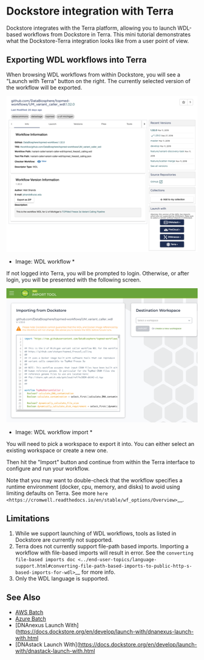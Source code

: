 # Dockstore integration with Terra

Dockstore integrates with the Terra platform, allowing you to launch
WDL-based workflows from Dockstore in Terra. This mini tutorial demonstrates 
what the Dockstore-Terra integration looks like from a user point of view.

## Exporting WDL workflows into Terra

When browsing WDL workflows from within Dockstore, you will see a
"Launch with Terra" button on the right. The currently selected version
of the workflow will be exported.

![Export current WDL workflow, launch with Terra button](.gitbook/assets/terra_from_dockstore1.png "Export current WDL workflow, launch with Terra button")

* Image: WDL workflow *

If not logged into Terra, you will be prompted to login. Otherwise, or
after login, you will be presented with the following screen.

![Terra import from Dockstore prompt](.gitbook/assets/terra_from_dockstore2.png "Terra import from Dockstore prompt")

* Image: WDL workflow import *

You will need to pick a workspace to export it into. You can either
select an existing workspace or create a new one.

Then hit the "Import" button and continue from within the Terra
interface to configure and run your workflow.

Note that you may want to double-check that the workflow specifies a
runtime environment (docker, cpu, memory, and disks) to avoid using
limiting defaults on Terra. See more
`here <https://cromwell.readthedocs.io/en/stable/wf_options/Overview>`__.

Limitations
-----------

1. While we support launching of WDL workflows, tools as listed in Dockstore are currently not supported.
2. Terra does not currently support file-path based imports. Importing a workflow with file-based imports will result in error. See the
   `converting file-based imports
   doc <../end-user-topics/language-support.html#converting-file-path-based-imports-to-public-http-s-based-imports-for-wdl>`__
   for more info.
3. Only the WDL language is supported.

## See Also

- [AWS Batch](https://docs.dockstore.org/en/develop/advanced-topics/aws-batch.html)
- [Azure Batch](https://docs.dockstore.org/en/develop/advanced-topics/azure-batch.html)
- [DNAnexus Launch With](https://docs.dockstore.org/en/develop/launch-with/dnanexus-launch-with.html
- [DNAstack Launch With](https://docs.dockstore.org/en/develop/launch-with/dnastack-launch-with.html
